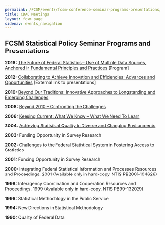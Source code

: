 ```yaml
---
permalink: /FCSM/events/fcsm-conference-seminar-programs-presentations/
title: CDAC Meetings
layout: fcsm_page
sidenav: events_navigation
---
```



<h2 class="page-sub-title">FCSM Statistical Policy Seminar Programs and Presentations </h2>

<p><b>2016:</b> <a class="fcsm-main-links" href="{{ site.baseurl }}/assets/files/docs/2016FCSMPolicyProgramFinalWebVersion.pdf">The Future of Federal Statistics – Use of Multiple Data Sources, Anchored in Fundamental Principles and Practices</a> [Program]</p>

<p><b>2012:</b> <a class="fcsm-main-links" href="{{ site.baseurl }}/assets/files/docs/2012FCSMPolicySeminarProgramFinal.pdf">Collaborating to Achieve Innovation and Efficiencies: Advances and Opportunities</a> [External link to presentations]</p>

<p><b>2010:</b> <a class="fcsm-main-links" href="{{site.baseurl}}/assets/files/docs/2010FCSMPolicyProgram.pdf">Beyond Our Traditions: Innovative Approaches to Longstanding and Emerging Challenges</a></p>

<p><b>2008:</b> <a class="fcsm-main-links" href="{{site.baseurl}}/assets/files/docs/2008FCSMPolicyProgram.pdf">Beyond 2010 – Confronting the Challenges</a></p>

<p><b>2006:</b> <a class="fcsm-main-links" href="{{site.baseurl}}/assets/files/docs/2006FCSMPolicyProgram.pdf">Keeping Current: What We Know – What We Need To Learn</a></p>

<p><b>2004:</b> <a class="fcsm-main-links" href="{{site.baseurl}}/assets/files/docs/2004FCSMPolicyProgram.pdf">Achieving Statistical Quality in Diverse and Changing Environments</a></p>

<p><b>2003:</b> Funding Opportunity in Survey Research</p>

<p><b>2002:</b> Challenges to the Federal Statistical System in Fostering Access to Statistics</p>

<p><b>2001:</b> Funding Opportunity in Survey Research</p>

<p><b>2000:</b> Integrating Federal Statistical Information and Processes Resources and Proceedings. 2001 (Available only in hard-copy. NTIS PB2001-104626)</p>

<p><b>1998:</b> Interagency Coordination and Cooperation Resources and Proceedings. 1999 (Available only in hard-copy. NTIS PB99-132029)</p>

<p><b>1996:</b> Statistical Methodology in the Public Service</p>

<p><b>1994:</b> New Directions in Statistical Methodology</p>

<p><b>1990:</b> Quality of Federal Data</p>